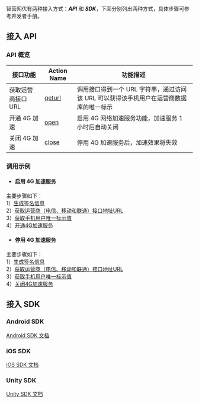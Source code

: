 智营网优有两种接入方式：***API*** 和 ***SDK***，下面分别列出两种方式，具体步骤可参考开发者手册。
## 接入 API
### API 概览
| 接口功能 | Action Name | 功能描述 |
|---------|---------|---------|
| 获取运营商接口 URL | [geturl](/document/product/594/11558) |调用接口得到一个 URL 字符串，通过访问该 URL 可以获得该手机用户在运营商数据库的唯一标示|
| 开通 4G 加速 | [open](/document/product/594/11561) |启用 4G 网络加速服务功能，加速服务 1 小时后自动关闭|
| 关闭 4G 加速 | [close](/document/product/594/11562) | 停用 4G 加速服务后，加速效果将失效| 

### 调用示例
- #### 启用 4G 加速服务
主要步骤如下：  
1）[生成签名信息](/document/product/594/11556)  
2）[获取运营商（电信、移动和联通）接口地址URL](/document/product/594/11558)  
3）[获取手机用户唯一标示值](/document/product/594/115606)  
4）[开通4G加速服务](/document/product/594/11561)  

- #### 停用 4G 加速服务
主要步骤如下：  
1）[生成签名信息](/document/product/594/10034)  
2）[获取运营商（电信、移动和联通）接口地址URL](/document/product/594/11558)  
3）[获取手机用户唯一标示值](/document/product/594/11560)    
4）[关闭4G加速服务](/document/product/594/11562)  

## 接入 SDK
### Android SDK
[Android SDK 文档](/document/product/594/11565)
### iOS SDK
[iOS SDK 文档](/document/product/594/11566)
### Unity SDK
[Unity SDK 文档](/document/product/594/11566)
